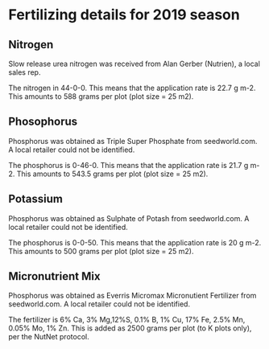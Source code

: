 # Fertilizing details for 2019 season

## Nitrogen
Slow release urea nitrogen was received from Alan Gerber (Nutrien),
a local sales rep.

The nitrogen in 44-0-0. This means that the application rate is 22.7
g m-2. This amounts to 588 grams per plot (plot size = 25 m2).

## Phosophorus
Phosphorus was obtained as Triple Super Phosphate from seedworld.com.
A local retailer could not be identified.

The phosphorus is 0-46-0. This means that the application rate is 21.7
g m-2. This amounts to 543.5 grams per plot (plot size = 25 m2).

## Potassium
Phosphorus was obtained as Sulphate of Potash from seedworld.com.
A local retailer could not be identified.

The phosphorus is 0-0-50. This means that the application rate is 20
g m-2. This amounts to 500 grams per plot (plot size = 25 m2).

## Micronutrient Mix
Phosphorus was obtained as Everris Micromax Micronutient Fertilizer from seedworld.com.
A local retailer could not be identified.

The fertilizer is 6% Ca, 3% Mg,12%S, 0.1% B, 1% Cu, 17% Fe, 2.5% Mn, 0.05% Mo, 1% Zn.
This is added as 2500 grams per plot (to K plots only), per the NutNet protocol.
  
